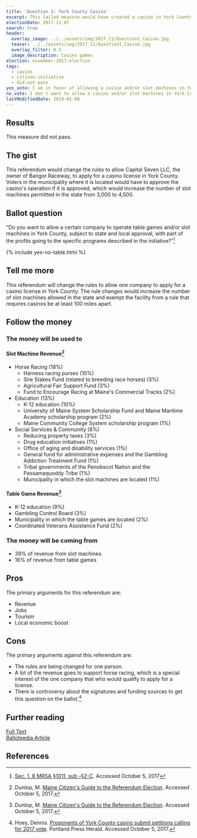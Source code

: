 ```yaml
---
title: 'Question 1: York County Casino'
excerpt: This failed measure would have created a casino in York County.
electionDate: 2017-11-07
search: true
header:
  overlay_image: ../../assets/img/2017_11/Question1_Casino.jpg
  teaser: ../../assets/img/2017_11/Question1_Casino.jpg
  overlay_filter: 0.5
  image_description: Casino games
election: november-2017-election
tags:
  - casino
  - citizen-initiative
  - did-not-pass
yes_vote: I am in favor of allowing a casino and/or slot machines in York County.
no_vote: I don't want to allow a casino and/or slot machines in York County.
lastModifiedDate: 2019-01-08
---
```


## Results

This measure did not pass.

## The gist

This referendum would change the rules to allow Capital Seven LLC, the owner of Bangor Raceway, to apply for a casino license in York County. Voters in the municipality where it is located would have to approve the casino's operation if it is approved, which would increase the number of slot machines permitted in the state from 3,000 to 4,500.

## Ballot question

“Do you want to allow a certain company to operate table games and/or slot machines in York County, subject to state and local approval, with part of the profits going to the specific programs described in the initiative?”[^2]

{% include yes-no-table.html %}

## Tell me more

This referendum will change the rules to allow one company to apply for a casino license in York County. The rule changes would increase the number of slot machines allowed in the state and exempt the facility from a rule that requires casinos be at least 100 miles apart.

## Follow the money

### The money will be used to

#### Slot Machine Revenue[^3]

- Horse Racing (18%)
  - Harness racing purses (10%)
  - Sire Stakes Fund (related to breeding race horses) (3%)
  - Agricultural Fair Support Fund (3%)
  - Fund to Encourage Racing at Maine's Commercial Tracks (2%)
- Education (13%)
  - K-12 education (10%)
  - University of Maine System Scholarship Fund and Maine Maritime Academy scholarship program (2%)
  - Maine Community College System scholarship program (1%)
- Social Services & Community (8%)
  - Reducing property taxes (3%)
  - Drug education initiatives (1%)
  - Office of aging and disability services (1%)
  - General fund for administrative expenses and the Gambling Addiction Treatment Fund (1%)
  - Tribal governments of the Penobscot Nation and the Passamaquoddy Tribe (1%)
  - Municipality in which the slot machines are located (1%)

#### Table Game Revenue[^3]

- K-12 education (9%)
- Gambling Control Board (3%)
- Municipality in which the table games are located (2%)
- Coordinated Veterans Assistance Fund (2%)

### The money will be coming from

- 39% of revenue from slot machines
- 16% of revenue from table games

## Pros

The primary arguments for this referendum are:

- Revenue
- Jobs
- Tourism
- Local economic boost

## Cons

The primary arguments against this referendum are:

- The rules are being changed for one person.
- A lot of the revenue goes to support horse racing, which is a special interest of the one company that who would qualify to apply for a license.
- There is controversy about the signatures and funding sources to get this question on the ballot.[^4]

## Further reading

[Full Text](http://www.maine.gov/sos/cec/elec/citizens/yorkcasino.pdf)
<br>[Ballotpedia Article](<https://ballotpedia.org/Maine_Question_1,_Casino_or_Slot_Machines_in_York_County_Initiative_(2017)>)

## References

[^2]: [Sec. 1. 8 MRSA §1011, sub -§2-C](http://www.maine.gov/sos/cec/elec/citizens/yorkcasino.pdf). Accessed October 5, 2017

[^3]: Dunlop, M. [Maine Citizen's Guide to the Referendum Election](http://www.maine.gov/sos/cec/elec/upcoming/citizensguide2017.pdf). Accessed October 5, 2017.

[^4]: Hoey, Dennis. [Proponents of York County casino submit petitions calling for 2017 vote](http://www.pressherald.com/2016/12/27/proponents-of-york-county-casino-submit-petition-signatures-to-secretary-of-state/). Portland Press Herald. Accessed October 5, 2017.
